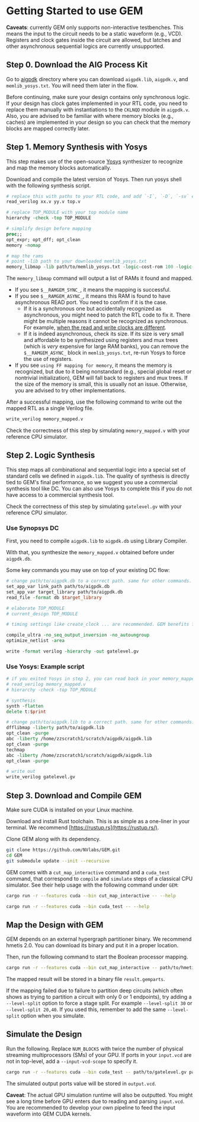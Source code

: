 # Getting Started to use GEM

**Caveats**: currently GEM only supports non-interactive testbenches. This means the input to the circuit needs to be a static waveform (e.g., VCD). Registers and clock gates inside the circuit are allowed, but latches and other asynchronous sequential logics are currently unsupported.

## Step 0. Download the AIG Process Kit
Go to [aigpdk](./aigpdk) directory where you can download `aigpdk.lib`, `aigpdk.v`, and `memlib_yosys.txt`. You will need them later in the flow.

Before continuing, make sure your design contains only synchronous logic.
If your design has clock gates implemented in your RTL code, you need to replace them manually with instantiations to the `CKLNQD` module in `aigpdk.v`.
Also, you are advised to be familiar with where memory blocks (e.g., caches) are implemented in your design so you can check that the memory blocks are mapped correctly later.

## Step 1. Memory Synthesis with Yosys
This step makes use of the open-source [Yosys](https://github.com/YosysHQ/yosys) synthesizer to recognize and map the memory blocks automatically.

Download and compile the latest version of Yosys. Then run yosys shell with the following synthesis script.

``` tcl
# replace this with paths to your RTL code, and add `-I`, `-D`, `-sv` etc when necessary
read_verilog xx.v yy.v top.v

# replace TOP_MODULE with your top module name
hierarchy -check -top TOP_MODULE

# simplify design before mapping
proc;;
opt_expr; opt_dff; opt_clean
memory -nomap

# map the rams
# point -lib path to your downloaded memlib_yosys.txt
memory_libmap -lib path/to/memlib_yosys.txt -logic-cost-rom 100 -logic-cost-ram 100
```

The `memory_libmap` command will output a list of RAMs it found and mapped.

- If you see `$__RAMGEM_SYNC_`, it means the mapping is successful.
- If you see `$__RAMGEM_ASYNC_`, it means this RAM is found to have asynchronous READ port. You need to confirm if it is the case.
  - If it is a synchronous one but accidentally recognized as asynchronous, you might need to patch the RTL code to fix it. There might be multiple reasons it cannot be recognized as synchronous. For example, [when the read and write clocks are different](https://github.com/YosysHQ/yosys/issues/4521).
  - If it is indeed asynchronous, check its size. If its size is very small and affordable to be synthesized using registers and mux trees (which is *very* expensive for large RAM banks), you can remove the `$__RAMGEM_ASYNC_` block in `memlib_yosys.txt`, re-run Yosys to force the use of registers.
- If you see `using FF mapping for memory`, it means the memory is recognized, but due to it being nonstandard (e.g., special global reset or nontrivial initialization), GEM will fall back to registers and mux trees. If the size of the memory is small, this is usually not an issue. Otherwise, you are advised to try other implementations.

After a successful mapping, use the following command to write out the mapped RTL as a single Verilog file.
``` tcl
write_verilog memory_mapped.v
```

Check the correctness of this step by simulating `memory_mapped.v` with your reference CPU simulator.

## Step 2. Logic Synthesis
This step maps all combinational and sequential logic into a special set of standard cells we defined in `aigpdk.lib`.
The quality of synthesis is directly tied to GEM's final performance, so we suggest you use a commercial synthesis tool like DC. You can also use Yosys to complete this if you do not have access to a commercial synthesis tool.

Check the correctness of this step by simulating `gatelevel.gv` with your reference CPU simulator.

### Use Synopsys DC
First, you need to compile `aigpdk.lib` to `aigpdk.db` using Library Compiler.

With that, you synthesize the `memory_mapped.v` obtained before under `aigpdk.db`.

Some key commands you may use on top of your existing DC flow:

``` tcl
# change path/to/aigpdk.db to a correct path. same for other commands.
set_app_var link_path path/to/aigpdk.db
set_app_var target_library path/to/aigpdk.db
read_file -format db $target_library

# elaborate TOP_MODULE
# current_design TOP_MODULE

# timing settings like create_clock ... are recommended. GEM benefits from timing-driven synthesis.

compile_ultra -no_seq_output_inversion -no_autoungroup
optimize_netlist -area

write -format verilog -hierarchy -out gatelevel.gv
```

### Use Yosys: Example script
``` tcl
# if you exited Yosys in step 2, you can read back in your memory_mapped.v yourself.
# read_verilog memory_mapped.v
# hierarchy -check -top TOP_MODULE

# synthesis
synth -flatten
delete t:$print

# change path/to/aigpdk.lib to a correct path. same for other commands.
dfflibmap -liberty path/to/aigpdk.lib
opt_clean -purge
abc -liberty /home/zzscratch1/scratch/aigpdk/aigpdk.lib
opt_clean -purge
techmap
abc -liberty /home/zzscratch1/scratch/aigpdk/aigpdk.lib
opt_clean -purge

# write out
write_verilog gatelevel.gv
```

## Step 3. Download and Compile GEM
Make sure CUDA is installed on your Linux machine.

Download and install Rust toolchain. This is as simple as a one-liner in your terminal. We recommend [https://rustup.rs](https://rustup.rs/).

Clone GEM along with its dependency.
``` sh
git clone https://github.com/NVlabs/GEM.git
cd GEM
git submodule update --init --recursive
```

GEM comes with a `cut_map_interactive` command and a `cuda_test` command, that correspond to `compile` and `simulate` steps of a classical CPU simulator. See their help usage with the following command under `GEM`:
``` sh
cargo run -r --features cuda --bin cut_map_interactive -- --help

cargo run -r --features cuda --bin cuda_test -- --help
```

## Map the Design with GEM
GEM depends on an external hypergraph partitioner binary. We recommend hmetis 2.0. You can download its binary and put it in a proper location.

Then, run the following command to start the Boolean processor mapping.

``` sh
cargo run -r --features cuda --bin cut_map_interactive -- path/to/hmetis/Linux-x86_64/hmetis2.0pre1 path/to/gatelevel.gv path/to/result.gemparts
```

The mapped result will be stored in a binary file `result.gemparts`.

If the mapping failed due to failure to partition deep circuits (which often shows as trying to partition a circuit with only 0 or 1 endpoints), try adding a `--level-split` option to force a stage split. For example `--level-split 30` or `--level-split 20,40`. If you used this, remember to add the same `--level-split` option when you simulate.

## Simulate the Design
Run the following. Replace `NUM_BLOCKS` with twice the number of physical streaming multiprocessors (SMs) of your GPU. If ports in your `input.vcd` are not in top-level, add a `--input-vcd-scope` to specify it.
``` sh
cargo run -r --features cuda --bin cuda_test -- path/to/gatelevel.gv path/to/result.gemparts path/to/input.vcd path/to/output.vcd NUM_BLOCKS
```

The simulated output ports value will be stored in `output.vcd`.

**Caveat**: The actual GPU simulation runtime will also be outputted. You might see a long time before GPU enters due to reading and parsing `input.vcd`. You are recommended to develop your own pipeline to feed the input waveform into GEM CUDA kernels.
